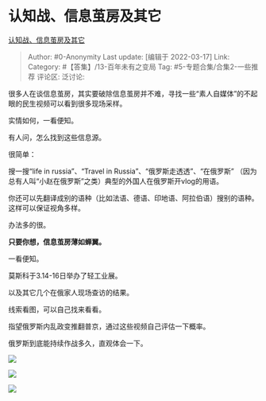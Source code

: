 # 认知战、信息茧房及其它
[认知战、信息茧房及其它](https://zhuanlan.zhihu.com/p/482718210)

> Author: #0-Anonymity
> Last update: [编辑于 2022-03-17]
> Link:
> Category: #【答集】/13-百年未有之变局
> Tag: #5-专题合集/合集2-一些推荐
> 评论区:
> 泛讨论:

很多人在谈信息茧房，其实要破除信息茧房并不难，寻找一些“素人自媒体”的不起眼的民生视频可以看到很多现场采样。

实情如何，一看便知。

有人问，怎么找到这些信息源。

很简单：

搜一搜“life in russia”、“Travel in Russia”、“俄罗斯走透透”、“在俄罗斯” （因为总有人叫“小赵在俄罗斯”之类）典型的外国人在俄罗斯开vlog的用语。

你还可以先翻译成别的语种（比如法语、德语、印地语、阿拉伯语）搜别的语种。这样可以保证视角多样。

办法多的很。

**只要你想，信息茧房薄如蝉翼。**

一看便知。

莫斯科于3.14-16日举办了轻工业展。

以及其它几个在俄家人现场查访的结果。

线索看图，可以自己找来看看。

指望俄罗斯内乱政变推翻普京，通过这些视频自己评估一下概率。

俄罗斯到底能持续作战多久，直观体会一下。

![](https://pic2.zhimg.com/v2-f76ad482dc7239e4402379d3eeaf23d5_b.jpg)

![](https://pic4.zhimg.com/v2-a90b2d41706036e64a2f8ba16fea29eb_b.jpg)

![](https://pic4.zhimg.com/v2-0718f374a2b00a41d3ddab6441d5023f_b.jpg)
